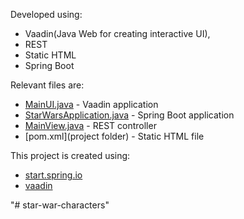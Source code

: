Developed using:
* Vaadin(Java Web for creating interactive UI), 
* REST 
* Static HTML 
* Spring Boot

Relevant files are:
* [MainUI.java](src/main/java/com/starwars/characters/MainUI.java) - Vaadin application
* [StarWarsApplication.java](src/main/java/com/starwars/characters/StarWarsApplication.java) - Spring Boot application
* [MainView.java](src/main/java/com/starwars/characters.views/MainView.java) - REST controller
* [pom.xml](project folder) - Static HTML file

This project is created using: 
* [start.spring.io](http://start.spring.io) 
* [vaadin](https://vaadin.com/)

"# star-war-characters" 
